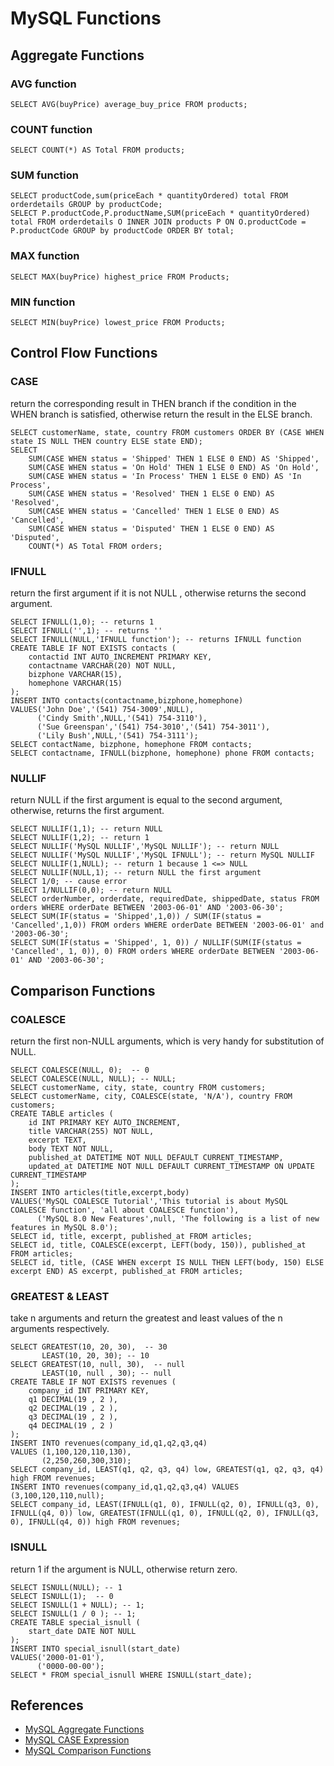 # MySQL Functions

## Aggregate Functions

### AVG function
```
SELECT AVG(buyPrice) average_buy_price FROM products;
```

### COUNT function
```
SELECT COUNT(*) AS Total FROM products;
```

### SUM function
```
SELECT productCode,sum(priceEach * quantityOrdered) total FROM orderdetails GROUP by productCode;
SELECT P.productCode,P.productName,SUM(priceEach * quantityOrdered) total FROM orderdetails O INNER JOIN products P ON O.productCode = P.productCode GROUP by productCode ORDER BY total;
```

### MAX function
```
SELECT MAX(buyPrice) highest_price FROM Products;
```

### MIN function
```
SELECT MIN(buyPrice) lowest_price FROM Products;
```

## Control Flow Functions

### CASE
return the corresponding result in THEN branch if the condition in the WHEN branch is satisfied, otherwise return the result in the ELSE branch.
```
SELECT customerName, state, country FROM customers ORDER BY (CASE WHEN state IS NULL THEN country ELSE state END);
SELECT 
	SUM(CASE WHEN status = 'Shipped' THEN 1 ELSE 0 END) AS 'Shipped',
	SUM(CASE WHEN status = 'On Hold' THEN 1 ELSE 0 END) AS 'On Hold',
	SUM(CASE WHEN status = 'In Process' THEN 1 ELSE 0 END) AS 'In Process',
	SUM(CASE WHEN status = 'Resolved' THEN 1 ELSE 0 END) AS 'Resolved',
	SUM(CASE WHEN status = 'Cancelled' THEN 1 ELSE 0 END) AS 'Cancelled',
	SUM(CASE WHEN status = 'Disputed' THEN 1 ELSE 0 END) AS 'Disputed',
	COUNT(*) AS Total FROM orders;
```

### IFNULL
return the first argument if it is not NULL , otherwise returns the second argument.
```
SELECT IFNULL(1,0); -- returns 1
SELECT IFNULL('',1); -- returns ''
SELECT IFNULL(NULL,'IFNULL function'); -- returns IFNULL function
CREATE TABLE IF NOT EXISTS contacts (
    contactid INT AUTO_INCREMENT PRIMARY KEY,
    contactname VARCHAR(20) NOT NULL,
    bizphone VARCHAR(15),
    homephone VARCHAR(15)
);
INSERT INTO contacts(contactname,bizphone,homephone)
VALUES('John Doe','(541) 754-3009',NULL),
      ('Cindy Smith',NULL,'(541) 754-3110'),
      ('Sue Greenspan','(541) 754-3010','(541) 754-3011'),
      ('Lily Bush',NULL,'(541) 754-3111');
SELECT contactName, bizphone, homephone FROM contacts;
SELECT contactname, IFNULL(bizphone, homephone) phone FROM contacts;
```

### NULLIF
return NULL if the first argument is equal to the second argument, otherwise, returns the first argument.
```
SELECT NULLIF(1,1); -- return NULL
SELECT NULLIF(1,2); -- return 1
SELECT NULLIF('MySQL NULLIF','MySQL NULLIF'); -- return NULL
SELECT NULLIF('MySQL NULLIF','MySQL IFNULL'); -- return MySQL NULLIF
SELECT NULLIF(1,NULL); -- return 1 because 1 <=> NULL
SELECT NULLIF(NULL,1); -- return NULL the first argument
SELECT 1/0; -- cause error
SELECT 1/NULLIF(0,0); -- return NULL
SELECT orderNumber, orderdate, requiredDate, shippedDate, status FROM orders WHERE orderDate BETWEEN '2003-06-01' AND '2003-06-30';
SELECT SUM(IF(status = 'Shipped',1,0)) / SUM(IF(status = 'Cancelled',1,0)) FROM orders WHERE orderDate BETWEEN '2003-06-01' and '2003-06-30';
SELECT SUM(IF(status = 'Shipped', 1, 0)) / NULLIF(SUM(IF(status = 'Cancelled', 1, 0)), 0) FROM orders WHERE orderDate BETWEEN '2003-06-01' AND '2003-06-30';
```

## Comparison Functions

### COALESCE
return the first non-NULL arguments, which is very handy for substitution of NULL.
```
SELECT COALESCE(NULL, 0);  -- 0
SELECT COALESCE(NULL, NULL); -- NULL;
SELECT customerName, city, state, country FROM customers;
SELECT customerName, city, COALESCE(state, 'N/A'), country FROM customers;
CREATE TABLE articles (
    id INT PRIMARY KEY AUTO_INCREMENT,
    title VARCHAR(255) NOT NULL,
    excerpt TEXT,
    body TEXT NOT NULL,
    published_at DATETIME NOT NULL DEFAULT CURRENT_TIMESTAMP,
    updated_at DATETIME NOT NULL DEFAULT CURRENT_TIMESTAMP ON UPDATE CURRENT_TIMESTAMP
);
INSERT INTO articles(title,excerpt,body)
VALUES('MySQL COALESCE Tutorial','This tutorial is about MySQL COALESCE function', 'all about COALESCE function'),
      ('MySQL 8.0 New Features',null, 'The following is a list of new features in MySQL 8.0');
SELECT id, title, excerpt, published_at FROM articles;
SELECT id, title, COALESCE(excerpt, LEFT(body, 150)), published_at FROM articles;
SELECT id, title, (CASE WHEN excerpt IS NULL THEN LEFT(body, 150) ELSE excerpt END) AS excerpt, published_at FROM articles;
```

### GREATEST & LEAST
take n arguments and return the greatest and least values of the n arguments respectively.
```
SELECT GREATEST(10, 20, 30),  -- 30
       LEAST(10, 20, 30); -- 10
SELECT GREATEST(10, null, 30),  -- null
       LEAST(10, null , 30); -- null
CREATE TABLE IF NOT EXISTS revenues (
    company_id INT PRIMARY KEY,
    q1 DECIMAL(19 , 2 ),
    q2 DECIMAL(19 , 2 ),
    q3 DECIMAL(19 , 2 ),
    q4 DECIMAL(19 , 2 )
);
INSERT INTO revenues(company_id,q1,q2,q3,q4)
VALUES (1,100,120,110,130),
       (2,250,260,300,310);
SELECT company_id, LEAST(q1, q2, q3, q4) low, GREATEST(q1, q2, q3, q4) high FROM revenues;
INSERT INTO revenues(company_id,q1,q2,q3,q4) VALUES (3,100,120,110,null);
SELECT company_id, LEAST(IFNULL(q1, 0), IFNULL(q2, 0), IFNULL(q3, 0), IFNULL(q4, 0)) low, GREATEST(IFNULL(q1, 0), IFNULL(q2, 0), IFNULL(q3, 0), IFNULL(q4, 0)) high FROM revenues;
```

### ISNULL
return 1 if the argument is NULL, otherwise return zero.
```
SELECT ISNULL(NULL); -- 1    
SELECT ISNULL(1);  -- 0
SELECT ISNULL(1 + NULL); -- 1;
SELECT ISNULL(1 / 0 ); -- 1;
CREATE TABLE special_isnull (
    start_date DATE NOT NULL
);
INSERT INTO special_isnull(start_date) 
VALUES('2000-01-01'),
      ('0000-00-00');
SELECT * FROM special_isnull WHERE ISNULL(start_date);
```

## References
- [MySQL Aggregate Functions](http://www.mysqltutorial.org/mysql-aggregate-functions.aspx)
- [MySQL CASE Expression](http://www.mysqltutorial.org/mysql-case-function/)
- [MySQL Comparison Functions](http://www.mysqltutorial.org/mysql-comparison-functions/)